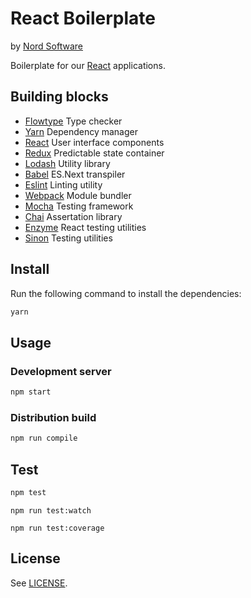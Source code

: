 # React Boilerplate

by [Nord Software](https://nordsoftware.com)

Boilerplate for our [React](https://facebook.github.io/react/) applications.

## Building blocks

- [Flowtype](https://flowtype.org/) Type checker
- [Yarn](https://yarnpkg.com/) Dependency manager
- [React](https://facebook.github.io/react/) User interface components
- [Redux](http://redux.js.org/) Predictable state container
- [Lodash](https://lodash.com/) Utility library
- [Babel](https://babeljs.io/) ES.Next transpiler
- [Eslint](http://eslint.org/) Linting utility
- [Webpack](https://webpack.github.io/) Module bundler
- [Mocha](https://mochajs.org/) Testing framework
- [Chai](http://chaijs.com/) Assertation library
- [Enzyme](https://github.com/airbnb/enzyme) React testing utilities
- [Sinon](http://sinonjs.org/) Testing utilities

## Install

Run the following command to install the dependencies:

```bash
yarn
```

## Usage

### Development server

```bash
npm start
```

### Distribution build

```bash
npm run compile
```

## Test

```bash
npm test
```

```
npm run test:watch
```

```
npm run test:coverage
```

## License

See [LICENSE](LICENSE).
